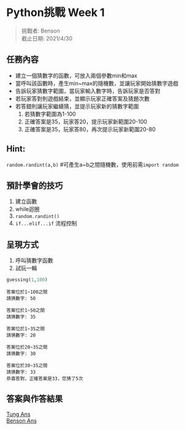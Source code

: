 
# Python挑戰 Week 1

> 挑戰者: Benson  
> 截止日期: 2021/4/30

## 任務內容
+ 建立一個猜數字的函數，可放入兩個參數min和max  
+ 當呼叫該函數時，產生min~max的隨機數，並讓玩家開始猜數字遊戲
+ 告訴玩家猜數字範圍，當玩家輸入數字時，告訴玩家是否答對  
+ 若玩家答對則遊戲結束，並顯示玩家正確答案及猜題次數  
+ 若答錯則讓玩家繼續猜，並提示玩家新的猜數字範圍
  1. 若猜數字範圍為1-100
  2. 正確答案是35，玩家答20，提示玩家新範圍20-100
  3. 正確答案是35，玩家答80，再次提示玩家新範圍20-80

## Hint:
 `random.randint(a,b)` #可產生a~b之間隨機數，使用前需`import random`  

## 預計學會的技巧
1. 建立函數
2. while迴圈
3. `random.randint()`
4. `if...elif...if` 流程控制


## 呈現方式
1. 呼叫猜數字函數
2. 試玩一輪

```python
guessing(1,100)
```

    
    答案位於1~100之間
    請猜數字: 50
    
    答案位於1~50之間
    請猜數字: 35
    
    答案位於1~35之間
    請猜數字: 20
    
    答案位於20~35之間
    請猜數字: 30
    
    答案位於30~35之間
    請猜數字: 33
    恭喜答對，正確答案是33，您猜了5次

## 答案與作答結果
[Tung Ans](https://nbviewer.jupyter.org/github/tungwu1230/OTHER/blob/main/week1/Guessing%20Number%20Game.ipynb)  
[Benson Ans](https://nbviewer.jupyter.org/github/tungwu1230/OTHER/blob/main/week1/Guessing%20Number%20Game%20Benson.ipynb)

